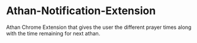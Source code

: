 # Athan-Notification-Extension
Athan Chrome Extension that gives the user the different prayer times along with the time remaining for next athan.

